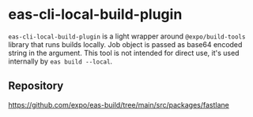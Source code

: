# eas-cli-local-build-plugin

`eas-cli-local-build-plugin` is a light wrapper around `@expo/build-tools` library that runs builds locally. Job object is passed as base64 encoded string in the argument. This tool is not intended for direct use, it's used internally by `eas build --local`.

## Repository

https://github.com/expo/eas-build/tree/main/src/packages/fastlane
